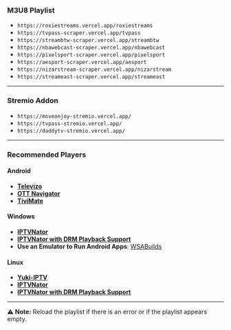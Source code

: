 ### M3U8 Playlist
- ```https://roxiestreams.vercel.app/roxiestreams```
- ```https://tvpass-scraper.vercel.app/tvpass```
- ```https://streambtw-scraper.vercel.app/streambtw```
- ```https://nbawebcast-scraper.vercel.app/nbawebcast```
- ```https://pixelsport-scraper.vercel.app/pixelsport```
- ```https://aesport-scraper.vercel.app/aesport```
- ```https://nizarstream-scraper.vercel.app/nizarstream```
- ```https://streameast-scraper.vercel.app/streameast```
---
### Stremio Addon
- ```https://moveonjoy-stremio.vercel.app/```
- ```https://tvpass-stremio.vercel.app/```
- ```https://daddytv-stremio.vercel.app/```
---

### Recommended Players
#### Android
- **[Televizo](https://play.google.com/store/apps/details?id=com.ottplay.ottplay&hl=en-US)**  
- **[OTT Navigator](https://ottnav.github.io/faq.html)**  
- **[TiviMate](https://play.google.com/store/apps/details?id=ar.tvplayer.tv)**  

#### Windows
- **[IPTVNator](https://github.com/4gray/iptvnator/releases/tag/v0.16.0)**  
- **[IPTVNator with DRM Playback Support](https://github.com/pigzillaaaaa/iptvnator-electron/releases/tag/v0.16.4)**  
- **Use an Emulator to Run Android Apps**: [WSABuilds](https://github.com/MustardChef/WSABuilds)  

#### Linux
- **[Yuki-IPTV](https://codeberg.org/liya/yuki-iptv)**  
- **[IPTVNator](https://github.com/4gray/iptvnator/releases/tag/v0.16.0)**  
- **[IPTVNator with DRM Playback Support](https://github.com/pigzillaaaaa/iptvnator-electron/releases/tag/v0.16.4)**  


---

⚠ **Note:** Reload the playlist if there is an error or if the playlist appears empty.
